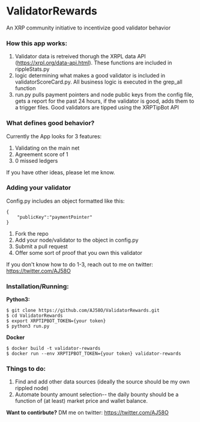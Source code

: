 # ValidatorRewards
An XRP community initiative to incentivize good validator behavior

### How this app works:

1. Validator data is retreived thorugh the XRPL data API (https://xrpl.org/data-api.html). These functions are included in rippleStats.py
2. logic determining what makes a good validator is included in validatorScoreCard.py. All business logic is executed in the grep_all function
3. run.py pulls payment pointers and node public keys from the config file, gets a report for the past 24 hours, if the validator is good, adds them to a trigger files. Good validators are tipped using the XRPTipBot API

### What defines good behavior?

Currently the App looks for 3 features:

1. Validating on the main net
2. Agreement score of 1
3. 0 missed ledgers

If you have other ideas, please let me know.

### Adding your validator

Config.py includes an object formatted like this:

```
{
    "publicKey":"paymentPointer"
}
```

1. Fork the repo
2. Add your node/validator to the object in config.py
3. Submit a pull request
4. Offer some sort of proof that you own this validator

If you don't know how to do 1-3, reach out to me on twitter: https://twitter.com/AJ58O


### Installation/Running:

**Python3:**
```
$ git clone https://github.com/AJ58O/ValidatorRewards.git
$ cd ValidatorRewards
$ export XRPTIPBOT_TOKEN={your token}
$ python3 run.py
```

**Docker**
```
$ docker build -t validator-rewards
$ docker run --env XRPTIPBOT_TOKEN={your token} validator-rewards
```

### Things to do:

1. Find and add other data sources (ideally the source should be my own rippled node)
2. Automate bounty amount selection-- the daily bounty should be a function of (at least) market price and wallet balance.


**Want to contirbute?** DM me on twitter: https://twitter.com/AJ58O
